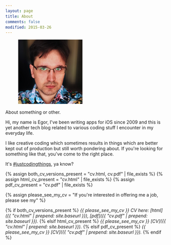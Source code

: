 ```yaml
---
layout: page
title: About
comments: false
modified: 2015-03-26
---
```


<figure class="photo float-right">
  <img src="/images/avatar.jpg" alt="" width="200" height="200">
</figure>

<span style="white-space: nowrap;"> About something or other.</span>

Hi, my name is Egor, I've been writing apps for iOS since 2009 and this is yet another tech blog related to various coding stuff I encounter in my everyday life.

I like creative coding which sometimes results in things which are better kept out of production but still worth pondering about. If you're looking for something like that, you've come to the right place.

It's [#justcodingthings](http://wanderwaltz.github.io), ya know?

<!-- Link CV if corresponding files exist -->
{% assign both_cv_versions_present = "cv.html, cv.pdf" | file_exists  %}
{% assign html_cv_present = "cv.html" | file_exists  %}
{% assign pdf_cv_present = "cv.pdf" | file_exists  %}

{% assign please_see_my_cv = "If you're interested in offering me a job, please see my" %}

{% if both_cv_versions_present %}
  _{{ please_see_my_cv }} CV here:
  [html]({{ "cv.html" | prepend: site.baseurl }}),
  [pdf]({{ "cv.pdf" | prepend: site.baseurl }})._
{% elsif html_cv_present %}
  _{{ please_see_my_cv }} [CV]({{ "cv.html" | prepend: site.baseurl }})._
{% elsif pdf_cv_present %}
  _{{ please_see_my_cv }} [CV]({{ "cv.pdf" | prepend: site.baseurl }})._
{% endif %}
